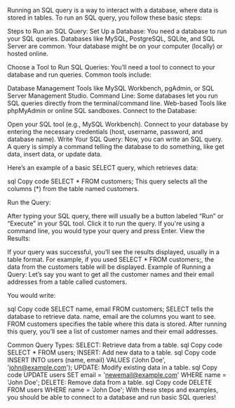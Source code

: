 Running an SQL query is a way to interact with a database, where data is stored in tables. To run an SQL query, you follow these basic steps:

Steps to Run an SQL Query:
Set Up a Database: You need a database to run your SQL queries. Databases like MySQL, PostgreSQL, SQLite, and SQL Server are common. Your database might be on your computer (locally) or hosted online.

Choose a Tool to Run SQL Queries: You’ll need a tool to connect to your database and run queries. Common tools include:

Database Management Tools like MySQL Workbench, pgAdmin, or SQL Server Management Studio.
Command Line: Some databases let you run SQL queries directly from the terminal/command line.
Web-based Tools like phpMyAdmin or online SQL sandboxes.
Connect to the Database:

Open your SQL tool (e.g., MySQL Workbench).
Connect to your database by entering the necessary credentials (host, username, password, and database name).
Write Your SQL Query: Now, you can write an SQL query. A query is simply a command telling the database to do something, like get data, insert data, or update data.

Here’s an example of a basic SELECT query, which retrieves data:

sql
Copy code
SELECT * FROM customers;
This query selects all the columns (*) from the table named customers.

Run the Query:

After typing your SQL query, there will usually be a button labeled “Run” or “Execute” in your SQL tool. Click it to run the query.
If you're using a command line, you would type your query and press Enter.
View the Results:

If your query was successful, you’ll see the results displayed, usually in a table format. For example, if you used SELECT * FROM customers;, the data from the customers table will be displayed.
Example of Running a Query:
Let’s say you want to get all the customer names and their email addresses from a table called customers.

You would write:

sql
Copy code
SELECT name, email FROM customers;
SELECT tells the database to retrieve data.
name, email are the columns you want to see.
FROM customers specifies the table where this data is stored.
After running this query, you’ll see a list of customer names and their email addresses.

Common Query Types:
SELECT: Retrieve data from a table.
sql
Copy code
SELECT * FROM users;
INSERT: Add new data to a table.
sql
Copy code
INSERT INTO users (name, email) VALUES ('John Doe', 'john@example.com');
UPDATE: Modify existing data in a table.
sql
Copy code
UPDATE users SET email = 'newemail@example.com' WHERE name = 'John Doe';
DELETE: Remove data from a table.
sql
Copy code
DELETE FROM users WHERE name = 'John Doe';
With these steps and examples, you should be able to connect to a database and run basic SQL queries!